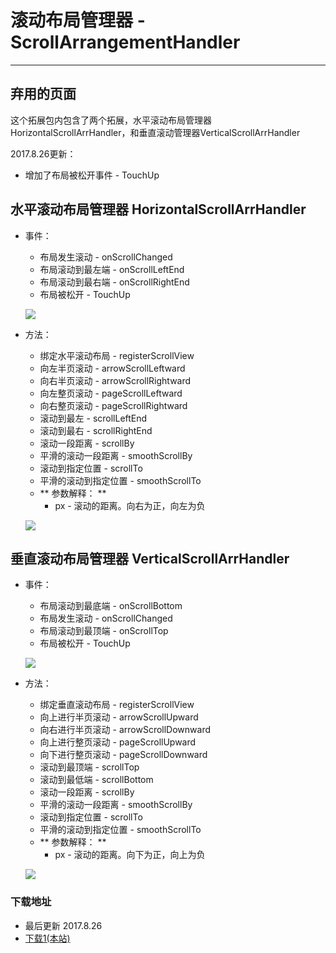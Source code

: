 # 滚动布局管理器 - ScrollArrangementHandler

---

## 弃用的页面

这个拓展包内包含了两个拓展，水平滚动布局管理器HorizontalScrollArrHandler，和垂直滚动管理器VerticalScrollArrHandler

2017.8.26更新：
* 增加了布局被松开事件 - TouchUp


## 水平滚动布局管理器 HorizontalScrollArrHandler

* 事件：
  * 布局发生滚动 - onScrollChanged
  * 布局滚动到最左端 - onScrollLeftEnd
  * 布局滚动到最右端 - onScrollRightEnd
  * 布局被松开 - TouchUp

  ![](../images/ScrollArrangementHandler/HorizontalScrollArrHandler.events.png)

* 方法：
  * 绑定水平滚动布局 - registerScrollView
  * 向左半页滚动 - arrowScrollLeftward
  * 向右半页滚动 - arrowScrollRightward
  * 向左整页滚动 - pageScrollLeftward
  * 向右整页滚动 - pageScrollRightward
  * 滚动到最左 - scrollLeftEnd
  * 滚动到最右 - scrollRightEnd
  * 滚动一段距离 - scrollBy
  * 平滑的滚动一段距离 - smoothScrollBy
  * 滚动到指定位置 - scrollTo
  * 平滑的滚动到指定位置 - smoothScrollTo
  * ** 参数解释： **
    * px - 滚动的距离。向右为正，向左为负

  ![](../images/ScrollArrangementHandler/HorizontalScrollArrHandler.methods.png)


## 垂直滚动布局管理器 VerticalScrollArrHandler

* 事件：
  * 布局滚动到最底端 - onScrollBottom
  * 布局发生滚动 - onScrollChanged
  * 布局滚动到最顶端 - onScrollTop
  * 布局被松开 - TouchUp

  ![](../images/ScrollArrangementHandler/VerticalScrollArrHandler.events.png)

* 方法：
  * 绑定垂直滚动布局 - registerScrollView
  * 向上进行半页滚动 - arrowScrollUpward
  * 向右进行半页滚动 - arrowScrollDownward
  * 向上进行整页滚动 - pageScrollUpward
  * 向下进行整页滚动 - pageScrollDownward
  * 滚动到最顶端 - scrollTop
  * 滚动到最低端 - scrollBottom
  * 滚动一段距离 - scrollBy
  * 平滑的滚动一段距离 - smoothScrollBy
  * 滚动到指定位置 - scrollTo
  * 平滑的滚动到指定位置 - smoothScrollTo
  * ** 参数解释： **
    * px - 滚动的距离。向下为正，向上为负

  ![](../images/ScrollArrangementHandler/VerticalScrollArrHandler.methods.png)

### 下载地址
* 最后更新 2017.8.26
* <a href="/aix/cn.colintree.aix.ScrollArrangementHandler.aix" target="_blank">下载1(本站)</a>